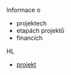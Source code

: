 Informace o 
- projektech
- etapách projektů
- financích 

HL
- [projekt](/projects/project/view/43dd2ff1-5c17-42a5-ba36-8b30e2a243bb)